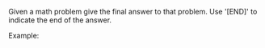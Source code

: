 Given a math problem give the final answer to that problem. Use '[END]' to indicate the end of the answer.

Example:
